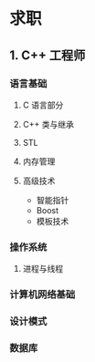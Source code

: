# 求职

## 1. C++ 工程师

### 语言基础

1. C 语言部分

2. C++ 类与继承

3. STL

4. 内存管理

5. 高级技术
   * 智能指针
   * Boost
   * 模板技术 

### 操作系统

1. 进程与线程

### 计算机网络基础

### 设计模式

### 数据库
